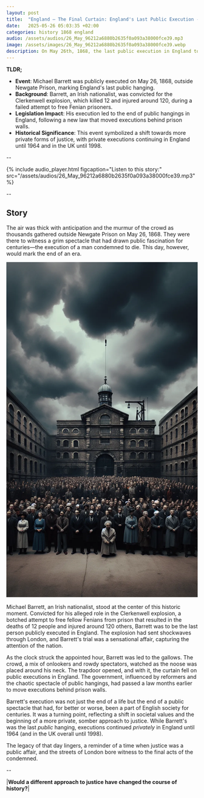 ```yaml
---
layout: post
title:  "England – The Final Curtain: England's Last Public Execution - May 26, 1868"
date:   2025-05-26 05:03:35 +02:00
categories: history 1868 england
audio: /assets/audios/26_May_96212a6880b2635f0a093a38000fce39.mp3
image: /assets/images/26_May_96212a6880b2635f0a093a38000fce39.webp
description: On May 26th, 1868, the last public execution in England took place. Michael Barrett was hanged outside Newgate Prison in London for his involvement in the Clerkenwell explosion, marking the end of public executions in the country.
---
```


**TLDR;**
- **Event**: Michael Barrett was publicly executed on May 26, 1868, outside Newgate Prison, marking England's last public hanging.
- **Background**: Barrett, an Irish nationalist, was convicted for the Clerkenwell explosion, which killed 12 and injured around 120, during a failed attempt to free Fenian prisoners.
- **Legislation Impact**: His execution led to the end of public hangings in England, following a new law that moved executions behind prison walls.
- **Historical Significance**: This event symbolized a shift towards more private forms of justice, with private executions continuing in England until 1964 and in the UK until 1998.

--

{% include audio_player.html figcaption="Listen to this story:" src="/assets/audios/26_May_96212a6880b2635f0a093a38000fce39.mp3" %}

--

## Story
The air was thick with anticipation and the murmur of the crowd as thousands gathered outside Newgate Prison on May 26, 1868. They were there to witness a grim spectacle that had drawn public fascination for centuries—the execution of a man condemned to die. This day, however, would mark the end of an era.

![Image](/assets/images/26_May_96212a6880b2635f0a093a38000fce39.webp)

Michael Barrett, an Irish nationalist, stood at the center of this historic moment. Convicted for his alleged role in the Clerkenwell explosion, a botched attempt to free fellow Fenians from prison that resulted in the deaths of 12 people and injured around 120 others, Barrett was to be the last person publicly executed in England. The explosion had sent shockwaves through London, and Barrett's trial was a sensational affair, capturing the attention of the nation.

As the clock struck the appointed hour, Barrett was led to the gallows. The crowd, a mix of onlookers and rowdy spectators, watched as the noose was placed around his neck. The trapdoor opened, and with it, the curtain fell on public executions in England. The government, influenced by reformers and the chaotic spectacle of public hangings, had passed a law months earlier to move executions behind prison walls.

Barrett's execution was not just the end of a life but the end of a public spectacle that had, for better or worse, been a part of English society for centuries. It was a turning point, reflecting a shift in societal values and the beginning of a more private, somber approach to justice. While Barrett's was the last *public* hanging, executions continued *privately* in England until 1964 (and in the UK overall until 1998).

The legacy of that day lingers, a reminder of a time when justice was a public affair, and the streets of London bore witness to the final acts of the condemned.


--

|**Would a different approach to justice have changed the course of history?**|

